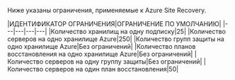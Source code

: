 Ниже указаны ограничения, применяемые к Azure Site Recovery.


|ИДЕНТИФИКАТОР ОГРАНИЧЕНИЯ|ОГРАНИЧЕНИЕ ПО УМОЛЧАНИЮ|
|---|---|---|---|
|Количество хранилищ на одну подписку|25|
|Количество серверов на одно хранилище Azure|250|
|Количество групп защиты на одно хранилище Azure|Без ограничений|
|Количество планов восстановления на одно хранилище Azure|Без ограничений|
|Количество серверов на одну группу защиты|Без ограничений|
|Количество серверов на один план восстановления|50|

<!---HONumber=July15_HO3-->